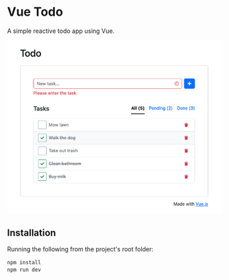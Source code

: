 # Vue Todo

A simple reactive todo app using Vue.

![Vue Todo](https://github.com/teonator/vue-todo/blob/main/screenshot.png)

## Installation

Running the following from the project's root folder:

```sh
npm install
npm run dev
```
